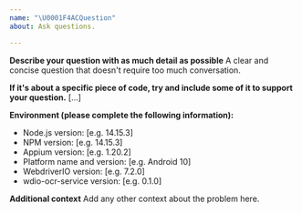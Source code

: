 ```yaml
---
name: "\U0001F4ACQuestion"
about: Ask questions.

---
```


**Describe your question with as much detail as possible**
A clear and concise question that doesn't require too much conversation.


**If it's about a specific piece of code, try and include some of it to support your question.**
[...]

**Environment (please complete the following information):**
- Node.js version: [e.g. 14.15.3]
- NPM version: [e.g. 14.15.3]
- Appium version: [e.g. 1.20.2]
- Platform name and version: [e.g. Android 10]
- WebdriverIO version: [e.g. 7.2.0]
- wdio-ocr-service version: [e.g. 0.1.0]


**Additional context**
Add any other context about the problem here.
